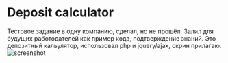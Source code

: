 # Deposit calculator
Тестовое задание в одну компанию, сделал, но не прошёл. Залил для будущих работодателей как пример кода, подтверждение знаний.
Это депозитный кальулятор, использовал php и jquery/ajax, скрин прилагаю.
![screenshot](https://user-images.githubusercontent.com/91345275/161789972-28620d5b-a6ab-458f-8b5a-03d593774d09.PNG)
